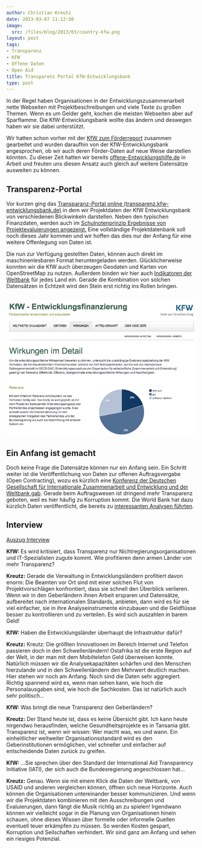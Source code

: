 ```yaml
---
author: Christian Kreutz
date: 2013-03-07 11:12:50
image:
  src: /files/blog/2013/03/country-kfw.png
layout: post
tags:
- Transparenz
- KFW
- Offene Daten
- Open Aid
title: Transparenz Portal KfW-Entwicklungsbank
type: post
---
```


In der Regel haben Organisationen in der Entwicklungszusammenarbeit nette Webseiten mit Projektbeschreibungen und viele Texte zu großen Themen. Wenn es um Gelder geht, kochen die meisten Webseiten aber auf Sparflamme. Die KfW-Entwicklungsbank wollte das ändern und deswegen haben wir sie dabei unterstützt.

[ ](/files/blog/2013/03/wirkungen-kfw.png)

Wir hatten schon vorher mit der [KfW zum Förderreport](/blog/2012/04/mehr-transparenz-kooperation-kfw-bankengruppe/) zusammen gearbeitet und wurden daraufhin von der KfW-Entwicklungsbank angesprochen, ob wir auch deren Förder-Daten auf neue Weise darstellen könnten. Zu dieser Zeit hatten wir bereits [offene-Entwicklungshilfe.de](http://www.offene-Entwicklungshilfe.de) in Arbeit und freuten uns diesen Ansatz auch gleich auf weitere Datensätze ausweiten zu können.

## Transparenz-Portal

Vor kurzen ging das [Transparanz-Portal online (transparenz.kfw-entwicklungsbank.de)](http://transparenz.kfw-entwicklungsbank.de) in dem wir Projektdaten der KfW Entwicklungsbank von verschiedenen Blickwinkeln darstellen. Neben den typischen Finanzdaten, werden auch im [Schulnotenprinzip Ergebnisse von Projektevaluierungen angezeigt.](http://transparenz.kfw-entwicklungsbank.de/wirkungen/detail/index.html) Eine vollständige Projektdatenbank soll noch dieses Jahr kommen und wir hoffen das dies nur der Anfang für eine weitere Offenlegung von Daten ist.

Die nun zur Verfügung gestellten Daten, können auch direkt im maschinenlesbaren Format heruntergeladen werden. Glücklicherweise konnten wir die KfW auch überzeugen Geodaten und Karten von OpenStreetMap zu nutzen. Außerdem binden wir hier auch [Indikatoren der Weltbank](http://data.worldbank.org/indicator) für jedes Land ein. Gerade die Kombination von solchen Datensätzen in Echtzeit wird den Stein erst richtig ins Rollen bringen.

## ![wirkungen-kfw](/files/blog/2013/03/wirkungen-kfw.png)

## Ein Anfang ist gemacht

Doch keine Frage die Datensätze können nur ein Anfang sein. Ein Schritt weiter ist die Veröffentlichung von Daten zur offenen Auftragsvergabe (Open Contracting), wozu es kürzlich eine [Konferenz der Deutschen Gesellschaft für Internationale Zusammenarbeit und Entwicklung und der Weltbank gab](http://www.open-contracting.org/johannesburg). Gerade beim Auftragswesen ist dringend mehr Transparenz geboten, weil es hier häufig zu Korruption kommt. Die World Bank hat dazu kürzlich Daten veröffentlicht, die bereits zu [interessanten Analysen führten](http://europeandcis.undp.org/blog/2013/01/31/big-data-and-development-organizations-what-happens-when-you-move-from-theory-to-practice/).

## Interview

[Auszug Interview](http://www.kfw-entwicklungsbank.de/ebank/DE_Home/Ueber_uns/News/News_2012/Im_Gespraech/20121221_43991.jsp)

**KfW:** Es wird kritisiert, dass Transparenz nur Nichtregierungsorganisationen und IT-Spezialisten zugute kommt. Wie profitieren denn armen Länder von mehr Transparenz?

**Kreutz:** Gerade die Verwaltung in Entwicklungsländern profitiert davon enorm: Die Beamten vor Ort sind mit einer solchen Flut von Projektvorschlägen konfrontiert, dass sie schnell den Überblick verlieren. Wenn wir in den Geberländern ihnen Arbeit ersparen und Datensätze, aufbereitet nach internationalen Standards, anbieten, dann wird es für sie viel einfacher, sie in ihre Analyseinstrumente einzubauen und die Geldflüsse besser zu kontrollieren und zu verteilen. Es wird sich auszahlen in barem Geld!

**KfW:** Haben die Entwicklungsländer überhaupt die Infrastruktur dafür?

**Kreutz:** Kreutz: Die größten Innovationen im Bereich Internet und Telefon passieren doch in den Schwellenländern! Ostafrika ist die erste Region auf der Welt, in der man mit dem Mobiltelefon Geld überweisen konnte. Natürlich müssen wir die Analysekapazitäten schärfen und den Menschen hierzulande und in den Schwellenländern den Mehrwert deutlich machen. Hier stehen wir noch am Anfang. Noch sind die Daten sehr aggregiert. Richtig spannend wird es, wenn man sehen kann, wie hoch die Personalausgaben sind, wie hoch die Sachkosten. Das ist natürlich auch sehr politisch…

**KfW:** Was bringt die neue Transparenz den Geberländern?

**Kreutz:** Der Stand heute ist, dass es keine Übersicht gibt. Ich kann heute nirgendwo herausfinden, welche Gesundheitsprojekte es in Tansania gibt. Transparenz ist, wenn wir wissen: Wer macht was, wo und wann. Ein einheitlicher weltweiter Organisationsstandard wird es den Geberinstitutionen ermöglichen, viel schneller und einfacher auf entscheidende Daten zurück zu greifen.

**KfW:** …Sie sprechen über den Standard der International Aid Transparency Initiative (IATI), der sich auch die Bundesregierung angeschlossen hat…

**Kreutz:** Genau. Wenn sie mit einem Klick die Daten der Weltbank, von USAID und anderen vergleichen können, öffnen sich neue Horizonte. Auch können die Organisationen untereinander besser kommunizieren. Und wenn wir die Projektdaten kombinieren mit den Ausschreibungen und Evaluierungen, dann fängt die Musik richtig an zu spielen! Irgendwann können wir vielleicht sogar in die Planung von Organisationen hinein schauen, ohne dieses Wissen über formelle oder informelle Quellen eventuell teuer erkämpfen zu müssen. So werden Kosten gespart, Korruption und Seilschaften verhindert. Wir sind ganz am Anfang und sehen ein riesiges Potenzial.